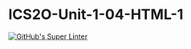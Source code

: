 # ICS2O-Unit-1-04-HTML-1

[![GitHub's Super Linter](https://github.com/<Brayden-Blank>/<ICS2O-Unit-1-04-HTML-1>/workflows/GitHub's%20Super%20Linter/badge.svg)](https://github.com/<Brayden-Blank>/<ICS2O-Unit-1-04-HTML-1>/actions)
